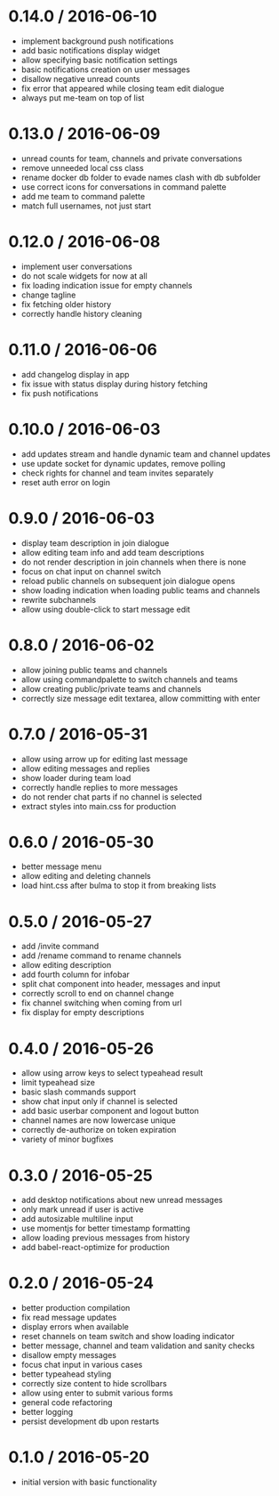 
0.14.0 / 2016-06-10
==================

  * implement background push notifications
  * add basic notifications display widget
  * allow specifying basic notification settings
  * basic notifications creation on user messages
  * disallow negative unread counts
  * fix error that appeared while closing team edit dialogue
  * always put me-team on top of list

0.13.0 / 2016-06-09
==================

  * unread counts for team, channels and private conversations
  * remove unneeded local css class
  * rename docker db folder to evade names clash with db subfolder
  * use correct icons for conversations in command palette
  * add me team to command palette
  * match full usernames, not just start

0.12.0 / 2016-06-08
==================

  * implement user conversations
  * do not scale widgets for now at all
  * fix loading indication issue for empty channels
  * change tagline
  * fix fetching older history
  * correctly handle history cleaning

0.11.0 / 2016-06-06
==================

  * add changelog display in app
  * fix issue with status display during history fetching
  * fix push notifications

0.10.0 / 2016-06-03
==================

  * add updates stream and handle dynamic team and channel updates
  * use update socket for dynamic updates, remove polling
  * check rights for channel and team invites separately
  * reset auth error on login

0.9.0 / 2016-06-03
==================

  * display team description in join dialogue
  * allow editing team info and add team descriptions
  * do not render description in join channels when there is none
  * focus on chat input on channel switch
  * reload public channels on subsequent join dialogue opens
  * show loading indication when loading public teams and channels
  * rewrite subchannels
  * allow using double-click to start message edit

0.8.0 / 2016-06-02
==================

  * allow joining public teams and channels
  * allow using commandpalette to switch channels and teams
  * allow creating public/private teams and channels
  * correctly size message edit textarea, allow committing with enter

0.7.0 / 2016-05-31
==================

  * allow using arrow up for editing last message
  * allow editing messages and replies
  * show loader during team load
  * correctly handle replies to more messages
  * do not render chat parts if no channel is selected
  * extract styles into main.css for production

0.6.0 / 2016-05-30
==================

  * better message menu
  * allow editing and deleting channels
  * load hint.css after bulma to stop it from breaking lists

0.5.0 / 2016-05-27
==================

  * add /invite command
  * add /rename command to rename channels
  * allow editing description
  * add fourth column for infobar
  * split chat component into header, messages and input
  * correctly scroll to end on channel change
  * fix channel switching when coming from url
  * fix display for empty descriptions

0.4.0 / 2016-05-26
==================

  * allow using arrow keys to select typeahead result
  * limit typeahead size
  * basic slash commands support
  * show chat input only if channel is selected
  * add basic userbar component and logout button
  * channel names are now lowercase unique
  * correctly de-authorize on token expiration
  * variety of minor bugfixes

0.3.0 / 2016-05-25
==================

  * add desktop notifications about new unread messages
  * only mark unread if user is active
  * add autosizable multiline input
  * use momentjs for better timestamp formatting
  * allow loading previous messages from history
  * add babel-react-optimize for production

0.2.0 / 2016-05-24
==================

  * better production compilation
  * fix read message updates
  * display errors when available
  * reset channels on team switch and show loading indicator
  * better message, channel and team validation and sanity checks
  * disallow empty messages
  * focus chat input in various cases
  * better typeahead styling
  * correctly size content to hide scrollbars
  * allow using enter to submit various forms
  * general code refactoring
  * better logging
  * persist development db upon restarts

0.1.0 / 2016-05-20
==================
  * initial version with basic functionality
